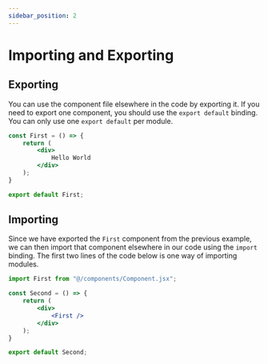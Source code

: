 ```yaml
---
sidebar_position: 2
---
```


# Importing and Exporting

## Exporting

You can use the component file elsewhere in the code by exporting it. If you need to export one component, you should use the `export default` binding. You can only use one `export default` per module.

```jsx title="/src/components/Component.jsx"
const First = () => {
	return (
		<div>
			Hello World
		</div>
	);
}

export default First;
```

## Importing

Since we have exported the `First` component from the previous example, we can then import that component elsewhere in our code using the `import` binding. The first two lines of the code below is one way of importing modules.

```jsx title="/src/components/Another.jsx"
import First from "@/components/Component.jsx";

const Second = () => {
	return (
		<div>
			<First />
		</div>
	);
}

export default Second;
```